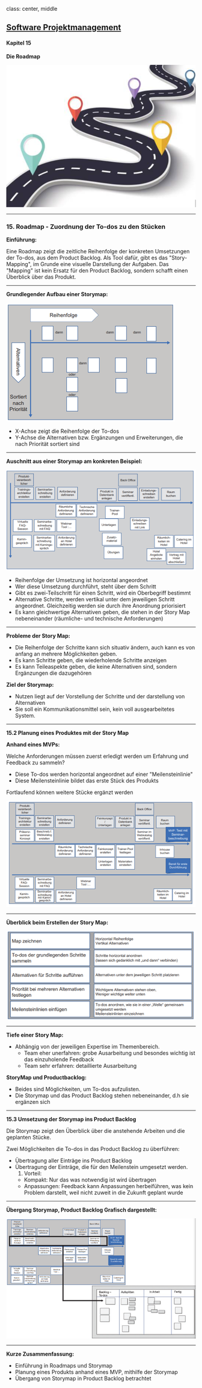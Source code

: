 class: center, middle

## [Software Projektmanagement](index.html)

#### Kapitel 15
**Die Roadmap**

![:scale 50%](media/kapitel11bis16/roadmapcover.PNG)

---

### 15. Roadmap - Zuordnung der To-dos zu den Stücken

**Einführung:**

Eine Roadmap zeigt die zeitliche Reihenfolge der konkreten Umsetzungen der To-dos, aus dem Product Backlog. Als Tool dafür, gibt es das "Story-Mapping", im Grunde eine visuelle Darstellung der Aufgaben.
Das "Mapping" ist kein Ersatz für den Product Backlog, sondern schafft einen Überblick über das Produkt.

---

**Grundlegender Aufbau einer Storymap:**

![](media/kapitel11bis16/storymap.PNG)

- X-Achse zeigt die Reihenfolge der To-dos
- Y-Achse die Alternativen bzw. Ergänzungen und Erweiterungen, die nach Priorität sortiert sind

---

**Auschnitt aus einer Storymap am konkreten Beispiel:**

![](media/kapitel11bis16/bspstory.PNG)
- Reihenfolge der Umsetzung ist horizontal angeordnet
- Wer diese Umsetzung durchführt, steht über dem Schritt
- Gibt es zwei-Teilschritt für einen Schritt, wird ein Oberbegriff bestimmt
- Alternative Schritte, werden vertikal unter dem jeweiligen Schritt angeordnet. Gleichzeitig werden sie durch ihre Anordnung priorisiert 
- Es kann gleichwertige Alternativen geben, die stehen in der Story Map nebeneinander (räumliche- und technische Anforderungen)

---

**Probleme der Story Map:**
- Die Reihenfolge der Schritte kann sich situativ ändern, auch kann es von anfang an mehrere Möglichkeiten geben.
- Es kann Schritte geben, die wiederholende Schritte anzeigen
- Es kann Teileaspekte geben, die keine Alternativen sind, sondern Ergänzungen die dazugehören

**Ziel der Storymap:**

- Nutzen liegt auf der Vorstellung der Schritte und der darstellung von Alternativen
- Sie soll ein Kommunikationsmittel sein, kein voll ausgearbeitetes System.

---
**15.2 Planung eines Produktes mit der Story Map**

**Anhand eines MVPs:**

Welche Anforderungen müssen zuerst erledigt werden um Erfahrung und Feedback zu sammeln?
- Diese To-dos werden horizontal angeordnet auf einer "Meilensteinlinie"
- Diese Meilensteinlinie bildet das erste Stück des Produkts

Fortlaufend können weitere Stücke ergänzt werden

![](media/kapitel11bis16/mstmap.PNG)

---

**Überblick beim Erstellen der Story Map:**

![](media/kapitel11bis16/mapoverview.PNG)


---

**Tiefe einer Story Map:**

- Abhängig von der jeweiligen Expertise im Themenbereich.
  - Team eher unerfahren: grobe Ausarbeitung und besondes wichtig ist das einzuholende Feedback
  - Team sehr erfahren: detaillierte Ausarbeitung

**StoryMap und Productbacklog:**

- Beides sind Möglichkeiten, um To-dos aufzulisten.
- Die Storymap und das Product Backlog stehen nebeneinander, d.h sie ergänzen sich

---

**15.3 Umsetzung der Storymap ins Product Backlog**

Die Storymap zeigt den Überblick über die anstehende Arbeiten und die geplanten Stücke.

Zwei Möglichkeiten die To-dos in das Product Backlog zu überführen:
- Übertragung aller Einträge ins Product Backlog
- Übertragung der Einträge, die für den Meilenstein umgesetzt werden.
  1. Vorteil:
    - Kompakt: Nur das was notwendig ist wird übertragen
    - Anpassungen: Feedback kann Anpassungen herbeiführen, was kein Problem darstellt, weil nicht zuweit in die Zukunft geplant wurde

---

**Übergang Storymap, Product Backlog Grafisch dargestellt:**

![](media/kapitel11bis16/storymaptobacklog.PNG)

---

**Kurze Zusammenfassung:**
- Einführung in Roadmaps und Storymap
- Planung eines Produkts anhand eines MVP, mithilfe der Storymap
- Übergang von Storymap in Product Backlog betrachtet 


